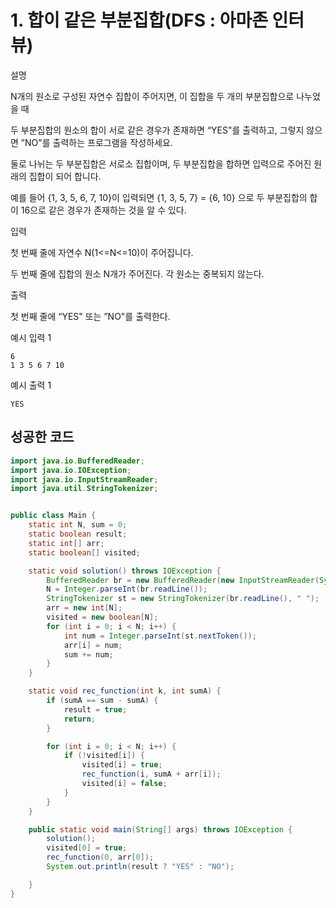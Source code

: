 # 1. 합이 같은 부분집합(DFS : 아마존 인터뷰)

설명

N개의 원소로 구성된 자연수 집합이 주어지면, 이 집합을 두 개의 부분집합으로 나누었을 때

두 부분집합의 원소의 합이 서로 같은 경우가 존재하면 “YES"를 출력하고, 그렇지 않으면 ”NO"를 출력하는 프로그램을 작성하세요.

둘로 나뉘는 두 부분집합은 서로소 집합이며, 두 부분집합을 합하면 입력으로 주어진 원래의 집합이 되어 합니다.

예를 들어 {1, 3, 5, 6, 7, 10}이 입력되면 {1, 3, 5, 7} = {6, 10} 으로 두 부분집합의 합이 16으로 같은 경우가 존재하는 것을 알 수 있다.



입력

첫 번째 줄에 자연수 N(1<=N<=10)이 주어집니다.

두 번째 줄에 집합의 원소 N개가 주어진다. 각 원소는 중복되지 않는다.



출력

첫 번째 줄에 “YES" 또는 ”NO"를 출력한다.



예시 입력 1 

```
6
1 3 5 6 7 10  
```

예시 출력 1

```
YES
```



## 성공한 코드

~~~java
import java.io.BufferedReader;
import java.io.IOException;
import java.io.InputStreamReader;
import java.util.StringTokenizer;


public class Main {
    static int N, sum = 0;
    static boolean result;
    static int[] arr;
    static boolean[] visited;

    static void solution() throws IOException {
        BufferedReader br = new BufferedReader(new InputStreamReader(System.in));
        N = Integer.parseInt(br.readLine());
        StringTokenizer st = new StringTokenizer(br.readLine(), " ");
        arr = new int[N];
        visited = new boolean[N];
        for (int i = 0; i < N; i++) {
            int num = Integer.parseInt(st.nextToken());
            arr[i] = num;
            sum += num;
        }
    }

    static void rec_function(int k, int sumA) {
        if (sumA == sum - sumA) {
            result = true;
            return;
        }

        for (int i = 0; i < N; i++) {
            if (!visited[i]) {
                visited[i] = true;
                rec_function(i, sumA + arr[i]);
                visited[i] = false;
            }
        }
    }

    public static void main(String[] args) throws IOException {
        solution();
        visited[0] = true;
        rec_function(0, arr[0]);
        System.out.println(result ? "YES" : "NO");

    }
}
~~~

